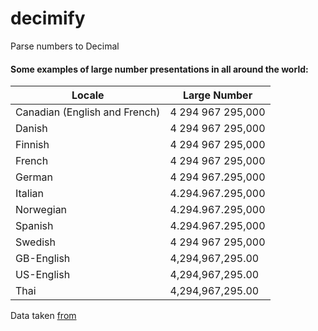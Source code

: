 # decimify

Parse numbers to Decimal

#### Some examples of large number presentations in all around the world:

| Locale                        | Large Number      |
| ----------------------------- | ----------------- |
| Canadian (English and French) | 4 294 967 295,000 |
| Danish                        | 4 294 967 295,000 |
| Finnish                       | 4 294 967 295,000 |
| French                        | 4 294 967 295,000 |
| German                        | 4 294 967.295,000 |
| Italian                       | 4.294.967.295,000 |
| Norwegian                     | 4.294.967.295,000 |
| Spanish                       | 4.294.967.295,000 |
| Swedish                       | 4 294 967 295,000 |
| GB-English                    | 4,294,967,295.00  |
| US-English                    | 4,294,967,295.00  |
| Thai                          | 4,294,967,295.00  |

Data taken [from](https://docs.oracle.com/cd/E19455-01/806-0169/overview-9/index.html)
